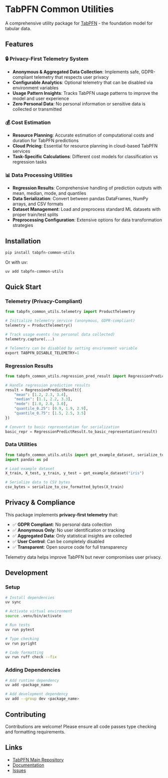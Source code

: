 # TabPFN Common Utilities

A comprehensive utility package for [TabPFN](https://github.com/priorlabs/tabpfn) - the foundation model for tabular data.

## Features

### 🔒 Privacy-First Telemetry System
- **Anonymous & Aggregated Data Collection**: Implements safe, GDPR-compliant telemetry that respects user privacy
- **Configurable Analytics**: Optional telemetry that can be disabled via environment variables
- **Usage Pattern Insights**: Tracks TabPFN usage patterns to improve the model and user experience
- **Zero Personal Data**: No personal information or sensitive data is collected or transmitted

### 💰 Cost Estimation
- **Resource Planning**: Accurate estimation of computational costs and duration for TabPFN predictions
- **Cloud Pricing**: Essential for resource planning in cloud-based TabPFN services
- **Task-Specific Calculations**: Different cost models for classification vs regression tasks

### 📊 Data Processing Utilities
- **Regression Results**: Comprehensive handling of prediction outputs with mean, median, mode, and quantiles
- **Data Serialization**: Convert between pandas DataFrames, NumPy arrays, and CSV formats
- **Dataset Management**: Load and preprocess standard ML datasets with proper train/test splits
- **Preprocessing Configuration**: Extensive options for data transformation strategies

## Installation

```bash
pip install tabpfn-common-utils
```

Or with uv:
```bash
uv add tabpfn-common-utils
```

## Quick Start

### Telemetry (Privacy-Compliant)

```python
from tabpfn_common_utils.telemetry import ProductTelemetry

# Initialize telemetry service (anonymous, GDPR-compliant)
telemetry = ProductTelemetry()

# Track usage events (no personal data collected)
telemetry.capture(...)

# Telemetry can be disabled by setting environment variable
export TABPFN_DISABLE_TELEMETRY=1
```

### Regression Results

```python
from tabpfn_common_utils.regression_pred_result import RegressionPredictResult

# Handle regression prediction results
result = RegressionPredictResult({
    "mean": [1.2, 2.3, 3.4],
    "median": [1.1, 2.2, 3.3],
    "mode": [1.0, 2.0, 3.0],
    "quantile_0.25": [0.9, 1.9, 2.9],
    "quantile_0.75": [1.5, 2.5, 3.5]
})

# Convert to basic representation for serialization
basic_repr = RegressionPredictResult.to_basic_representation(result)
```

### Data Utilities

```python
from tabpfn_common_utils.utils import get_example_dataset, serialize_to_csv_formatted_bytes
import pandas as pd

# Load example dataset
X_train, X_test, y_train, y_test = get_example_dataset("iris")

# Serialize data to CSV bytes
csv_bytes = serialize_to_csv_formatted_bytes(X_train)
```

## Privacy & Compliance

This package implements **privacy-first telemetry** that:

- ✅ **GDPR Compliant**: No personal data collection
- ✅ **Anonymous Only**: No user identification or tracking
- ✅ **Aggregated Data**: Only statistical insights are collected
- ✅ **User Control**: Can be completely disabled
- ✅ **Transparent**: Open source code for full transparency

Telemetry data helps improve TabPFN but never compromises user privacy.

## Development

### Setup

```bash
# Install dependencies
uv sync

# Activate virtual environment
source .venv/bin/activate

# Run tests
uv run pytest

# Type checking
uv run pyright

# Code formatting
uv run ruff check --fix
```

### Adding Dependencies

```bash
# Add runtime dependency
uv add <package_name>

# Add development dependency
uv add --group dev <package_name>
```

## Contributing

Contributions are welcome! Please ensure all code passes type checking and formatting requirements.

## Links

- [TabPFN Main Repository](https://github.com/priorlabs/tabpfn)
- [Documentation](https://github.com/priorlabs/tabpfn_common_utils)
- [Issues](https://github.com/priorlabs/tabpfn_common_utils/issues)